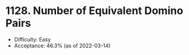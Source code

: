 # 1128. Number of Equivalent Domino Pairs
- Difficulty: Easy
- Acceptance: 46.3% (as of 2022-03-14)
